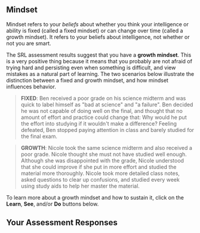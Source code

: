 ## Mindset

Mindset refers to your *beliefs* about whether you think your intelligence or ability is fixed (called a fixed mindset) or can change over time (called a growth mindset). It refers to your beliefs about intelligence, not whether or not you are smart. 

The SRL assessment results suggest that you have a **growth mindset**. This is a very positive thing because it means that you probably are not afraid of trying hard and persisting even when something is difficult, and view mistakes as a natural part of learning. The two scenarios below illustrate the distinction between a fixed and growth mindset, and how mindset influences behavior.

> **FIXED**: Ben received a poor grade on his science midterm and was quick to label himself as "bad at science" and "a failure". Ben decided he was not capable of doing well on the final, and thought that no amount of effort and practice could change that: Why would he put the effort into studying if it wouldn't make a difference? Feeling defeated, Ben stopped paying attention in class and barely studied for the final exam. 

> **GROWTH**: Nicole took the same science midterm and also received a poor grade. Nicole thought she must not have studied well enough. Although she was disappointed with the grade, Nicole understood that she could improve if she put in more effort and studied the material more thoroughly. Nicole took more detailed class notes, asked questions to clear up confusions, and studied every week using study aids to help her master the material. 

To learn more about a growth mindset and how to sustain it, click on the **Learn**, **See**, and/or **Do** buttons below. 

## Your Assessment Responses
